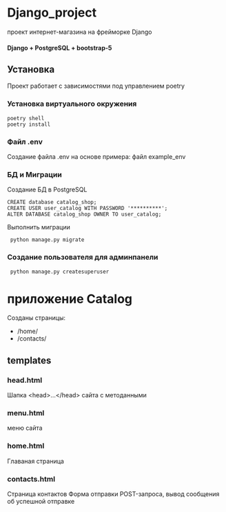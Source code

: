 # Django_project
проект  интернет-магазина на фрейморке Django 
#### Django + PostgreSQL + bootstrap-5

## Установка
Проект работает с зависимостями под управлением poetry 
### Установка виртуального окружения
```
poetry shell
poetry install
```
### Файл .env
Создание файла .env на основе примера: файл example_env

### БД и Миграции
Создание БД в PostgreSQL 
```
CREATE database catalog_shop;
CREATE USER user_catalog WITH PASSWORD '**********';
ALTER DATABASE catalog_shop OWNER TO user_catalog;
```
Выполнить миграции 
```
 python manage.py migrate
```
### Создание пользователя для админпанели
```
 python manage.py createsuperuser
```


# приложение Catalog

Созданы страницы:
* /home/
* /contacts/

## templates
### head.html
Шапка \<head>...\</head> сайта с методанными
### menu.html
меню сайта
### home.html
Главаная страница
### contacts.html
Страница контактов 
Форма отправки POST-запроса, вывод сообщения об успешной отправке 



